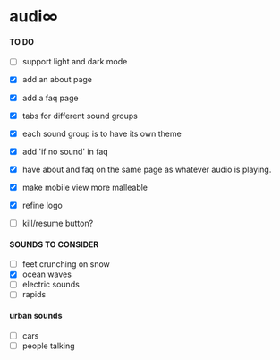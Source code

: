 # audi∞
#### TO DO
- [ ] support light and dark mode
- [x] add an about page
- [x] add a faq page
- [x] tabs for different sound groups
- [x] each sound group is to have its own theme
- [x] add 'if no sound' in faq
- [x] have about and faq on the same page as whatever audio is playing.
- [x] make mobile view more malleable
- [x] refine logo
- [ ] kill/resume button?


#### SOUNDS TO CONSIDER
- [ ] feet crunching on snow
- [x] ocean waves
- [ ] electric sounds
- [ ] rapids

#### urban sounds
- [ ] cars
- [ ] people talking